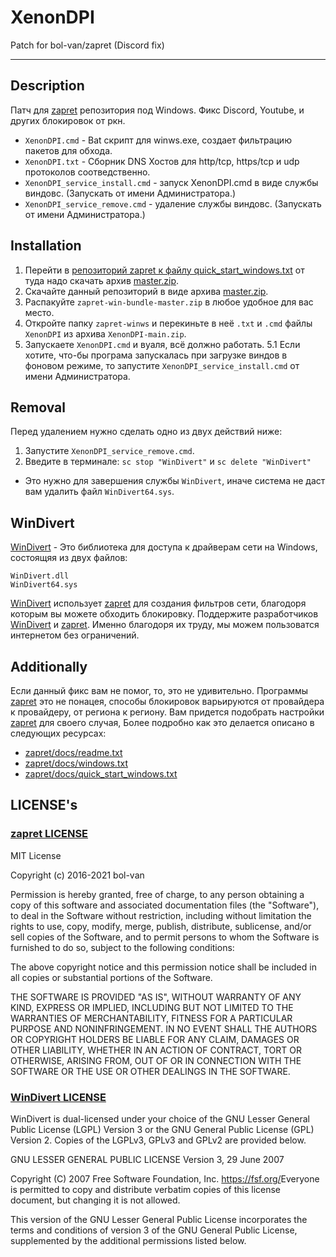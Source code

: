 # XenonDPI
Patch for bol-van/zapret (Discord fix)

--------------------------------------
## Description
Патч для [zapret](https://github.com/bol-van/zapret) репозитория под Windows.
Фикс Discord, Youtube, и других блокировок от ркн.
+ ``` XenonDPI.cmd ``` - Bat скрипт для winws.exe, создает фильтрацию пакетов для обхода.
+ ``` XenonDPI.txt ``` - Сборник DNS Хостов для http/tcp, https/tcp и udp протоколов соотведственно.
+ ``` XenonDPI_service_install.cmd ``` - запуск XenonDPI.cmd в виде службы виндовс. (Запускать от имени Администратора.)
+ ``` XenonDPI_service_remove.cmd ``` - удаление службы виндовс. (Запускать от имени Администратора.)

## Installation
1. Перейти в [репозиторий zapret к файлу quick_start_windows.txt](https://github.com/bol-van/zapret/blob/master/docs/quick_start_windows.txt) от туда надо скачать архив [master.zip](https://github.com/bol-van/zapret-win-bundle/archive/refs/heads/master.zip).
2. Скачайте данный репозиторий в виде архива [master.zip](https://github.com/ToshiNamura/XenonDPI/archive/refs/heads/master.zip).
3. Распакуйте ``` zapret-win-bundle-master.zip ``` в любое удобное для вас место.
4. Откройте папку ``` zapret-winws ``` и перекиньте в неё ``` .txt ``` и ``` .cmd ``` файлы ``` XenonDPI ``` из архива ``` XenonDPI-main.zip ```.
5. Запускаете ``` XenonDPI.cmd ``` и вуаля, всё должно работать.
5.1 Если хотите, что-бы програма запускалась при загрузке виндов в фоновом режиме, то запустите ``` XenonDPI_service_install.cmd ``` от имени Администратора.

## Removal
Перед удалением нужно сделать одно из двух действий ниже:
1. Запустите ``` XenonDPI_service_remove.cmd ```.
2. Введите в терминале: ``` sc stop "WinDivert" ``` и ``` sc delete "WinDivert" ```
+  Это нужно для завершения службы ``` WinDivert ```, иначе система не даст вам удалить файл ``` WinDivert64.sys ```.

## WinDivert
[WinDivert](https://reqrypt.org/windivert.html) - Это библиотека для доступа к драйверам сети на Windows, состоящяя из двух файлов:
```
WinDivert.dll
WinDivert64.sys
```
[WinDivert](https://reqrypt.org/windivert.html) использует [zapret](https://github.com/bol-van/zapret) для создания фильтров сети, благодоря которым вы можете обходить блокировку.
Поддержите разработчиков [WinDivert](https://reqrypt.org/windivert.html) и [zapret](https://github.com/bol-van/zapret).
Именно благодоря их труду, мы можем пользоватся интернетом без ограничений.

## Additionally
Если данный фикс вам не помог, то, это не удивительно. Программы [zapret](https://github.com/bol-van/zapret) это не понацея,
способы блокировок варьируются от провайдера к провайдеру, от региона к региону. Вам придется подобрать настройки [zapret](https://github.com/bol-van/zapret) для своего случая,
Более подробно как это делается описано в следующих ресурсах:
+ [zapret/docs/readme.txt](https://github.com/bol-van/zapret/blob/master/docs/readme.txt)
+ [zapret/docs/windows.txt](https://github.com/bol-van/zapret/blob/master/docs/windows.txt)
+ [zapret/docs/quick_start_windows.txt](https://github.com/bol-van/zapret/blob/master/docs/quick_start_windows.txt)

## LICENSE's
### [zapret LICENSE](https://github.com/bol-van/zapret/blob/master/docs/LICENSE.txt)
MIT License

Copyright (c) 2016-2021 bol-van

Permission is hereby granted, free of charge, to any person obtaining a copy
of this software and associated documentation files (the "Software"), to deal
in the Software without restriction, including without limitation the rights
to use, copy, modify, merge, publish, distribute, sublicense, and/or sell
copies of the Software, and to permit persons to whom the Software is
furnished to do so, subject to the following conditions:

The above copyright notice and this permission notice shall be included in all
copies or substantial portions of the Software.

THE SOFTWARE IS PROVIDED "AS IS", WITHOUT WARRANTY OF ANY KIND, EXPRESS OR
IMPLIED, INCLUDING BUT NOT LIMITED TO THE WARRANTIES OF MERCHANTABILITY,
FITNESS FOR A PARTICULAR PURPOSE AND NONINFRINGEMENT. IN NO EVENT SHALL THE
AUTHORS OR COPYRIGHT HOLDERS BE LIABLE FOR ANY CLAIM, DAMAGES OR OTHER
LIABILITY, WHETHER IN AN ACTION OF CONTRACT, TORT OR OTHERWISE, ARISING FROM,
OUT OF OR IN CONNECTION WITH THE SOFTWARE OR THE USE OR OTHER DEALINGS IN THE
SOFTWARE.

### [WinDivert LICENSE](https://github.com/basil00/WinDivert/blob/master/LICENSE)
WinDivert is dual-licensed under your choice of the GNU Lesser General Public
License (LGPL) Version 3 or the GNU General Public License (GPL) Version 2.
Copies of the LGPLv3, GPLv3 and GPLv2 are provided below.

GNU LESSER GENERAL PUBLIC LICENSE
Version 3, 29 June 2007

Copyright (C) 2007 Free Software Foundation,
Inc. <https://fsf.org/>Everyone is permitted to copy and distribute verbatim copies
of this license document, but changing it is not allowed.

This version of the GNU Lesser General Public License incorporates
the terms and conditions of version 3 of the GNU General Public
License, supplemented by the additional permissions listed below.
